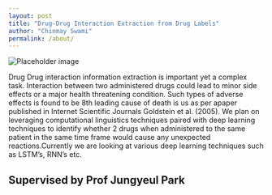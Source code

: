 ```yaml
---
layout: post
title: "Drug-Drug Interaction Extraction from Drug Labels"
author: "Chinmay Swami"
permalink: /about/
---
```

![Placeholder image](https://github.com/gursimrat-singh/ddi_cse567/blob/master/assets/xdrug-drug-interaction.png?raw=true "Placeholder image")

Drug Drug interaction information extraction is important yet a complex task.  Interaction between two administered drugs could lead to minor side effects or a major health threatening condition.  Such types of adverse effects is found to be 8th leading cause of death is us as per apaper published in Internet Scientific Journals Goldstein et al. (2005).  We plan on leveraging computational linguistics techniques paired with deep learning techniques to identify whether 2  drugs  when  administered  to  the  same  patient  in  the  same  time  frame  would  cause  any unexpected  reactions.Currently  we  are  looking  at  various  deep  learning  techniques  such  as LSTM’s, RNN’s etc.

## Supervised by Prof Jungyeul Park



